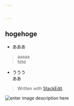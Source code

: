 ```yaml
---


---
```


<h2 id="hogehoge">hogehoge</h2>
<ul>
<li>あああ</li>
</ul>
<blockquote>
<p>aaaaa<br>
fdfd</p>
</blockquote>
<ul>
<li>ううう<br>
ああ</li>
</ul>
<blockquote>
<p>Written with <a href="https://stackedit.io/">StackEdit</a>.</p>
</blockquote>
<p><img src="http://drive.google.com/uc?export=view&amp;id=1kgier8pALsK_UxcGUQu6usPwXraXUp7k" alt="enter image description here"></p>

